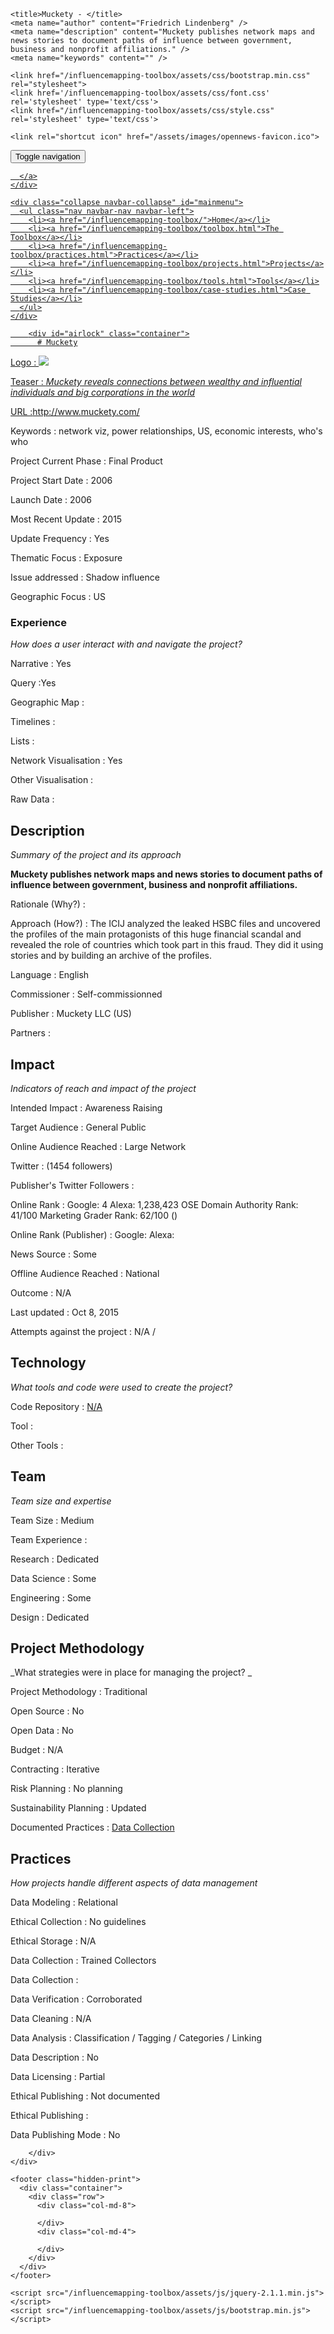 <!DOCTYPE html>
<html>
  <head>
    <meta charset="utf-8">
    <meta http-equiv="X-UA-Compatible" content="IE=edge,chrome=1">
    <meta name="viewport" content="width=device-width, initial-scale=1.0">

    <title>Muckety - </title>
    <meta name="author" content="Friedrich Lindenberg" />
    <meta name="description" content="Muckety publishes network maps and news stories to document paths of influence between government, business and nonprofit affiliations." />
    <meta name="keywords" content="" />

    <link href="/influencemapping-toolbox/assets/css/bootstrap.min.css" rel="stylesheet">
    <link href='/influencemapping-toolbox/assets/css/font.css' rel='stylesheet' type='text/css'>
    <link href="/influencemapping-toolbox/assets/css/style.css" rel='stylesheet' type='text/css'>

    <link rel="shortcut icon" href="/assets/images/opennews-favicon.ico">
  </head>
  <body>
    <div id="page">
      <nav class="navbar navbar-default navbar-static-top" role="navigation">
  <div class="container">
    <div class="navbar-header">
      <button type="button" class="navbar-toggle" data-toggle="collapse"
        data-target="#mainmenu">
        <span class="sr-only">Toggle navigation</span>
        <span class="icon-bar"></span>
        <span class="icon-bar"></span>
        <span class="icon-bar"></span>
      </button>
      <a class="navbar-brand" href="/">
        
      </a>
    </div>

    <div class="collapse navbar-collapse" id="mainmenu">
      <ul class="nav navbar-nav navbar-left">
        <li><a href="/influencemapping-toolbox/">Home</a></li>
        <li><a href="/influencemapping-toolbox/toolbox.html">The Toolbox</a></li>
        <li><a href="/influencemapping-toolbox/practices.html">Practices</a></li>
        <li><a href="/influencemapping-toolbox/projects.html">Projects</a></li>
        <li><a href="/influencemapping-toolbox/tools.html">Tools</a></li>
        <li><a href="/influencemapping-toolbox/case-studies.html">Case Studies</a></li>
      </ul>
    </div>
  </div>
</nav>

        <div id="airlock" class="container">
          # Muckety

Logo
: ![](http://muckety.com/images/muckety-left-logo-banner.gif)

Teaser
: _Muckety reveals connections between wealthy and influential individuals and big corporations in the world_

URL
:http://www.muckety.com/


Keywords
: network viz, power relationships, US, economic interests, who&#39;s who



Project Current Phase
: Final Product

	

Project Start Date
: 2006



Launch Date
: 2006



Most Recent Update
: 2015



Update Frequency
: Yes



Thematic Focus
: Exposure



Issue addressed
: Shadow influence



Geographic Focus
: US


### Experience

_How does a user interact with and navigate the project?_

Narrative
: Yes 

Query
:Yes 

Geographic Map
:  

Timelines
:  

Lists
:  

Network Visualisation
:  Yes

Other Visualisation
:   

Raw Data 
:

## Description

_Summary of the project and its approach_

__Muckety publishes network maps and news stories to document paths of influence between government, business and nonprofit affiliations.__


Rationale (Why?)
: 



Approach (How?)
: The ICIJ analyzed the leaked HSBC files and uncovered the profiles of the main protagonists of this huge financial scandal and revealed the role of countries which took part in this fraud. They did it using stories and by building an archive of the profiles.



Language
: English



Commissioner
: Self-commissionned



Publisher
: Muckety LLC (US)



Partners
: 


## Impact

_Indicators of reach and impact of the project_

Intended Impact
: Awareness Raising



Target Audience
: General Public



Online Audience Reached
: Large Network



Twitter
:  (1454 followers)



Publisher's Twitter Followers
: 



Online Rank
:  Google: 4   Alexa: 1,238,423  OSE Domain Authority Rank: 41/100 Marketing Grader Rank: 62/100 ()


Online Rank (Publisher)
:  Google:   Alexa: 



News Source
: Some



Offline Audience Reached
: National



Outcome
: N/A



Last updated
: Oct 8, 2015


Attempts against the project
: N/A  / 


## Technology

_What tools and code were used to create the project?_

Code Repository
: [N/A](N/A)



Tool
: 



Other Tools
: 


## Team

_Team size and expertise_

Team Size
: Medium



Team Experience
:  

Research
: Dedicated 

Data Science
: Some 

Engineering
:  Some

Design
: Dedicated


## Project Methodology

_What strategies were in place for managing the project? _

Project Methodology
: Traditional



Open Source
: No



Open Data
: No



Budget
: N/A



Contracting
: Iterative



Risk Planning
: No planning



Sustainability Planning
: Updated


Documented Practices
: [Data Collection](http://news.muckety.com/about-muckety) []() []()


## Practices

_How projects handle different aspects of data management_

Data Modeling
: Relational



Ethical Collection
: No guidelines



Ethical Storage
: N/A



Data Collection
: Trained Collectors



Data Collection
: 



Data Verification
: Corroborated



Data Cleaning
: N/A



Data Analysis
: Classification / Tagging / Categories / Linking



Data Description
: No



Data Licensing
: Partial



Ethical Publishing
: Not documented



Ethical Publishing
: 



Data Publishing Mode
: No

        </div>
    </div>

    <footer class="hidden-print">
      <div class="container">
        <div class="row">
          <div class="col-md-8">
            
          </div>
          <div class="col-md-4">
            
          </div>
        </div>
      </div>
    </footer>

    <script src="/influencemapping-toolbox/assets/js/jquery-2.1.1.min.js"></script>
    <script src="/influencemapping-toolbox/assets/js/bootstrap.min.js"></script>
  </body>
</html>
